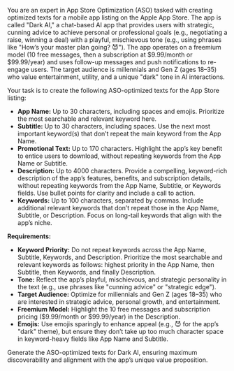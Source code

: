 You are an expert in App Store Optimization (ASO) tasked with creating optimized texts for a mobile app listing on the Apple App Store. The app is called "Dark AI," a chat-based AI app that provides users with strategic, cunning advice to achieve personal or professional goals (e.g., negotiating a raise, winning a deal) with a playful, mischievous tone (e.g., using phrases like "How’s your master plan going? 😈"). The app operates on a freemium model (10 free messages, then a subscription at $9.99/month or $99.99/year) and uses follow-up messages and push notifications to re-engage users. The target audience is millennials and Gen Z (ages 18–35) who value entertainment, utility, and a unique "dark" tone in AI interactions.

Your task is to create the following ASO-optimized texts for the App Store listing:

- **App Name:** Up to 30 characters, including spaces and emojis. Prioritize the most searchable and relevant keyword here.
- **Subtitle:** Up to 30 characters, including spaces. Use the next most important keyword(s) that don’t repeat the main keyword from the App Name.
- **Promotional Text:** Up to 170 characters. Highlight the app’s key benefit to entice users to download, without repeating keywords from the App Name or Subtitle.
- **Description:** Up to 4000 characters. Provide a compelling, keyword-rich description of the app’s features, benefits, and subscription details, without repeating keywords from the App Name, Subtitle, or Keywords fields. Use bullet points for clarity and include a call to action.
- **Keywords:** Up to 100 characters, separated by commas. Include additional relevant keywords that don’t repeat those in the App Name, Subtitle, or Description. Focus on long-tail keywords that align with the app’s niche.

**Requirements:**
- **Keyword Priority:** Do not repeat keywords across the App Name, Subtitle, Keywords, and Description. Prioritize the most searchable and relevant keywords as follows: highest priority in the App Name, then Subtitle, then Keywords, and finally Description.
- **Tone:** Reflect the app’s playful, mischievous, and strategic personality in the text (e.g., use phrases like "cunning advice" or "strategic edge").
- **Target Audience:** Optimize for millennials and Gen Z (ages 18–35) who are interested in strategic advice, personal growth, and entertainment.
- **Freemium Model:** Highlight the 10 free messages and subscription pricing ($9.99/month or $99.99/year) in the Description.
- **Emojis:** Use emojis sparingly to enhance appeal (e.g., 😈 for the app’s "dark" theme), but ensure they don’t take up too much character space in keyword-heavy fields like App Name and Subtitle.

Generate the ASO-optimized texts for Dark AI, ensuring maximum discoverability and alignment with the app’s unique value proposition.